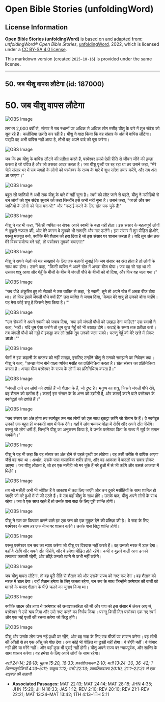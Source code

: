 # Open Bible Stories (unfoldingWord)

## License Information

**Open Bible Stories (unfoldingWord)** is based on and adapted from: _unfoldingWord® Open Bible Stories_, [unfoldingWord](https://unfoldingword.org/utw), 2022, which is licensed under a [CC BY-SA 4.0 license](https://creativecommons.org/licenses/by-sa/4.0/legalcode.en).

This markdown version (created `2025-10-16`) is provided under the same license.



--------------------------------

## 50. जब यीशु वापस लौटेगा (id: 187000)

50\. जब यीशु वापस लौटेगा
========================

![OBS Image](https://cdn.aquifer.bible/aquifer-content/resources/UWOBS/jpg/360px/obs-en-50-01.jpg)

लगभग 2,000 वर्षों से, संसार में सब स्थानों पर अधिक से अधिक लोग मसीह यीशु के बारे में शुभ संदेश को सुन रहे हैं। कलीसिया उन्नति कर रही है। यीशु ने वादा किया कि वह संसार के अंत में वापिस लौटेगा। यद्यपि वह अभी वापिस नहीं आया है, तौभी वह अपने वादे को पूरा करेगा।

![OBS Image](https://cdn.aquifer.bible/aquifer-content/resources/UWOBS/jpg/360px/obs-en-50-02.jpg)

जब कि हम यीशु के वापिस लौटने की प्रतीक्षा करते हैं, परमेश्वर हमसे ऐसी रीति से जीवन जीने की इच्छा करता है जो पवित्र है और जो उसका आदर करता है। जब यीशु पृथ्वी पर रह रहा था तब उसने कहा, "मेरे चेले संसार भर में सब जगहों के लोगों को परमेश्वर के राज्य के बारे में शुभ संदेश प्रचार करेंगे, और तब अंत आ जाएगा।"

![OBS Image](https://cdn.aquifer.bible/aquifer-content/resources/UWOBS/jpg/360px/obs-en-50-03.jpg)

बहुत सी जातियों ने अभी तक यीशु के बारे में नहीं सुना है। स्वर्ग को लौट जाने से पहले, यीशु ने मसीहियों से उन लोगों को शुभ संदेश सुनाने को कहा जिन्होंने इसे कभी नहीं सुना है। उसने कहा, "जाओ और सब जातियों के लोगों को चेला बनाओ!" और "कटाई करने के लिए खेत पक चुके हैं!"

![OBS Image](https://cdn.aquifer.bible/aquifer-content/resources/UWOBS/jpg/360px/obs-en-50-04.jpg)

यीशु ने यह भी कहा, "किसी व्यक्ति का सेवक अपने स्वामी के बड़ा नहीं होता। इस संसार के महत्वपूर्ण लोगों ने मुझसे नफरत की, और मेरे कारण वे तुमको भी सताएँगे और मार डालेंगे। इस संसार में तुम पीड़ित होओगे, परन्तु मज़बूत बनो, क्योंकि मैंने शैतान को हरा दिया है जो इस संसार पर शासन करता है। यदि तुम अंत तक मेरे विश्वासयोग्य बने रहो, तो परमेश्वर तुमको बचाएगा!"

![OBS Image](https://cdn.aquifer.bible/aquifer-content/resources/UWOBS/jpg/360px/obs-en-50-05.jpg)

यीशु ने अपने चेलों को यह समझाने के लिए एक कहानी सुनाई कि जब संसार का अंत होता है तो लोगों के साथ क्या होगा। उसने कहा, "किसी व्यक्ति ने अपने खेत में अच्छा बीज बोया। जब वह सो रहा था तो उसका शत्रु आया और गेहूँ के बीजों के बीच में जंगली पौधे के बीजों को बो दिया, और फिर वह चला गया।"

![OBS Image](https://cdn.aquifer.bible/aquifer-content/resources/UWOBS/jpg/360px/obs-en-50-06.jpg)

"जब पौधे अंकुरित हुए तो सेवकों ने उस व्यक्ति से कहा, 'हे स्वामी, तूने तो अपने खेत में अच्छा बीज बोया था। तो फिर इसमें जंगली पौधे क्यों हैं?' उस व्यक्ति ने जवाब दिया, 'केवल मेरे शत्रु ही उनको बोना चाहेंगे। यह मेरा कोई शत्रु है जिसने ऐसा किया है।'"

![OBS Image](https://cdn.aquifer.bible/aquifer-content/resources/UWOBS/jpg/360px/obs-en-50-07.jpg)

"उन सेवकों ने अपने स्वामी को जवाब दिया, 'क्या हमें जंगली पौधों को उखाड़ देना चाहिए?' उस स्वामी ने कहा, 'नहीं। यदि तुम ऐसा करोगे तो तुम कुछ गेहूँ को भी उखाड़ दोगे। कटाई के समय तक प्रतीक्षा करो। तब जंगली पौधों को गट्ठों में इकट्ठा कर लो ताकि तुम उनको जला सको। परन्तु गेहूँ को मेरे खत्ते में लेकर आओ।'"

![OBS Image](https://cdn.aquifer.bible/aquifer-content/resources/UWOBS/jpg/360px/obs-en-50-08.jpg)

चेलों ने इस कहानी के मतलब को नहीं समझा, इसलिए उन्होंने यीशु से उनको समझाने का निवेदन क्या। यीशु ने कहा, "अच्छा बीज बोने वाला व्यक्ति मसीह का प्रतिनिधित्व करता है। खेत संसार का प्रतिनिधित्व करता है। अच्छा बीज परमेश्वर के राज्य के लोगों का प्रतिनिधित्व करता है।"

![OBS Image](https://cdn.aquifer.bible/aquifer-content/resources/UWOBS/jpg/360px/obs-en-50-09.jpg)

“जंगली दाने उन लोगों को दर्शाते हैं जो शैतान के हैं, जो दुष्ट है। मनुष्य का शत्रु, जिसने जंगली पौधे रोपे, वह शैतान को दर्शाता है। कटाई इस संसार के के अन्त को दर्शाती है, और कटाई करने वाले परमेश्वर के स्वर्गदूतों को दर्शाते हैं।"

![OBS Image](https://cdn.aquifer.bible/aquifer-content/resources/UWOBS/jpg/360px/obs-en-50-10.jpg)

"जब संसार का अंत होगा तब स्वर्गदूत उन सब लोगों को एक साथ इकट्ठा करेंगे जो शैतान के हैं। वे स्वर्गदूत उनको एक बहुत ही धधकती आग में फेंक देंगे। वहाँ वे लोग भयंकर पीड़ा में रोएँगे और अपने दाँत पीसेंगे। परन्तु जो लोग धर्मी हैं, जिन्होंने यीशु का अनुसरण किया है, वे उनके परमेश्वर पिता के राज्य में सूर्य के समान चमकेंगे।"

![OBS Image](https://cdn.aquifer.bible/aquifer-content/resources/UWOBS/jpg/360px/obs-en-50-11.jpg)

यीशु ने यह भी कहा कि वह संसार का अंत होने से पहले पृथ्वी पर लौटेगा। वह उसी तरीके से वापिस आएगा जैसे वह गया था। अर्थात, उसके पास वास्तविक शरीर होगा, और वह आकाश में बादलों पर सवार होकर आएगा। जब यीशु लौटता है, तो हर एक मसीही जो मर चुके हैं मरे हुओं में से जी उठेंगे और उससे आकाश में मिलेंगे।

![OBS Image](https://cdn.aquifer.bible/aquifer-content/resources/UWOBS/jpg/360px/obs-en-50-12.jpg)

तब जो मसीही अभी भी जीवित हैं वे आकाश में उठा लिए जाएँगे और उन दूसरे मसीहियों के साथ शामिल हो जाएँगे जो मरे हुओं में से जी उठते हैं। वे सब वहाँ यीशु के साथ होंगे। उसके बाद, यीशु अपने लोगों के साथ रहेगा। जब वे एक साथ रहते हैं तो उनके पास सदा के लिए पूरी शान्ति होगी।

![OBS Image](https://cdn.aquifer.bible/aquifer-content/resources/UWOBS/jpg/360px/obs-en-50-13.jpg)

यीशु ने उस पर विश्वास करने वाले हर एक जन को एक मुकुट देने की प्रतिज्ञा की है। वे सदा के लिए परमेश्वर के साथ हर एक चीज पर शासन करेंगे। उनके पास सिद्ध शान्ति होगी।

![OBS Image](https://cdn.aquifer.bible/aquifer-content/resources/UWOBS/jpg/360px/obs-en-50-14.jpg)

परन्तु परमेश्वर उन सब का न्याय करेगा जो यीशु पर विश्वास नहीं करते हैं। वह उनको नरक में डाल देगा। वहाँ वे रोएँगे और अपने दाँत पीसेंगे, और वे हमेशा पीड़ित होते रहेंगे। कभी न बुझने वाली आग उनको लगातार जलाती रहेगी, और कीड़े उनको खाने से कभी नहीं रुकेंगे।

![OBS Image](https://cdn.aquifer.bible/aquifer-content/resources/UWOBS/jpg/360px/obs-en-50-15.jpg)

जब यीशु वापस लौटेगा, तो वह पूरी रीति से शैतान को और उसके राज्य को नष्ट कर देगा। वह शैतान को नरक में डाल देगा। वहाँ शैतान हमेशा के लिए जलता रहेगा, उन सब के साथ जिन्होंने परमेश्वर की बातों को मानने के बजाए शैतान के पीछे चलने का चुनाव किया था।

![OBS Image](https://cdn.aquifer.bible/aquifer-content/resources/UWOBS/jpg/360px/obs-en-50-16.jpg)

क्योंकि आदम और हव्वा ने परमेश्वर की अनाज्ञाकारिता की थी और पाप को इस संसार में लेकर आए थे, परमेश्वर ने उसे श्राप दिया और उसे नष्ट करने का निर्णय किया। परन्तु किसी दिन परमेश्वर एक नए स्वर्ग और एक नई पृथ्वी की रचना करेगा जो सिद्ध होंगे।

![OBS Image](https://cdn.aquifer.bible/aquifer-content/resources/UWOBS/jpg/360px/obs-en-50-17.jpg)

यीशु और उसके लोग उस नई पृथ्वी पर रहेंगे, और वह सदा के लिए सब चीजों पर शासन करेगा। वह लोगों की आँखों से हर एक आँसू को पोंछ देगा। अब कोई भी पीड़ित या दुःखी नहीं होगा। वे रोएँगे नहीं। वे बीमार नहीं होंगे या मरेंगे नहीं। और वहाँ कुछ भी बुराई नहीं होगी। यीशु अपने राज्य पर न्यायपूर्वक, और शान्ति के साथ शासन करेगा। वह हमेशा के लिए अपने लोगों के साथ रहेगा।

*मत्ती 24:14; 28:18; यूहन्ना 15:20, 16:33; प्रकाशितवाक्य 2:10; मत्ती 13:24–30, 36–42; 1 थिस्सलुनीकियों 4:13–5:11; याकूब 1:12; मत्ती 22:13; प्रकाशितवाक्य 20:10, 21:1–22:21 से एक बाइबल की कहानी*

* **Associated Passages:** MAT 22:13; MAT 24:14; MAT 28:18; JHN 4:35; JHN 15:20; JHN 16:33; JAS 1:12; REV 2:10; REV 20:10; REV 21:1–REV 22:21; MAT 13:24–MAT 13:42; 1TH 4:13–1TH 5:11

